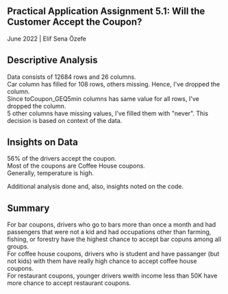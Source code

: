 Practical Application Assignment 5.1: Will the Customer Accept the Coupon?
--
June 2022 | Elif Sena Özefe


Descriptive Analysis
--
Data consists of 12684 rows and 26 columns. </br>
Car column has filled for 108 rows, others missing. Hence, I've dropped the column. </br>
Since toCoupon_GEQ5min columns has same value for all rows, I've dropped the column. </br>
5 other columns have missing values, I've filled them with "never". This decision is based on context of the data.


Insights on Data
--
56% of the drivers accept the coupon. </br>
Most of the coupons are Coffee House coupons. </br>
Generally, temperature is high.

Additional analysis done and, also, insights noted on the code.


Summary
--
For bar coupons, drivers who go to bars more than once a month and had passengers that were not a kid and had occupations other than farming, fishing, or forestry have the highest chance to accept bar copuns among all groups. </br>
For coffee house coupons, drivers who is student and have passanger (but not kids) with them have really high chance to accept coffee house coupons. </br>
For restaurant coupons, younger drivers wwith income less than 50K have more chance to accept restaurant coupons.
